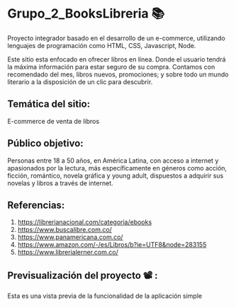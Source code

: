 # Grupo_2_BooksLibreria 📚

Proyecto integrador basado en el desarrollo de un e-commerce, utilizando lenguajes de programación como HTML, CSS, Javascript, Node.

Este sitio esta enfocado en ofrecer libros en línea. Donde el usuario tendrá la máxima información para estar seguro de su compra. Contamos con recomendado del mes, libros nuevos, promociones; y sobre todo un mundo literario a la disposición de un clic para descubrir.

## Temática del sitio:

E-commerce de venta de libros

## Público objetivo:

Personas entre 18 a 50 años, en América Latina, con acceso a internet y apasionados por la lectura, más específicamente en géneros como acción, ficción, romántico, novela gráfica y young adult, dispuestos a adquirir sus novelas y libros a través de internet.

## Referencias:

1. https://librerianacional.com/categoria/ebooks
2. https://www.buscalibre.com.co/
3. https://www.panamericana.com.co/
4. https://www.amazon.com/-/es/Libros/b?ie=UTF8&node=283155
5. https://www.librerialerner.com.co/

## Previsualización del proyecto 📽️ :

Esta es una vista previa de la funcionalidad de la aplicación simple
